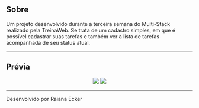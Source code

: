 ## Sobre 

Um projeto desenvolvido durante a terceira semana do Multi-Stack realizado pela TreinaWeb.
Se trata de um cadastro simples, em que é possível cadastrar suas tarefas e também ver a lista de tarefas acompanhada de seu status atual.


--- 

## Prévia 

<p align="center">
  <img src="https://i.ibb.co/NW65FCb/django1.jpg" >
  <img src="https://i.ibb.co/4Z78TsF/django2.jpg" >
</p>


---

Desenvolvido por Raiana Ecker
